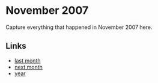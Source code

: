 # November 2007

Capture everything that happened in November 2007 here.

## Links
- [last month](calendar/months/2007-10.md)
- [next month](calendar/months/2007-12.md)
- [year](calendar/years/2007.md)